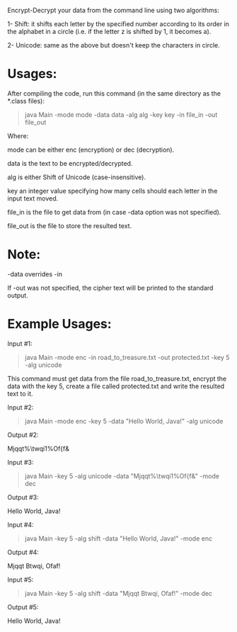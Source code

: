 Encrypt-Decrypt your data from the command line using two algorithms:

1- Shift: it shifts each letter by the specified number according to its order in the alphabet in a circle
(i.e. if the letter z is shifted by 1, it becomes a).

2- Unicode: same as the above but doesn't keep the characters in circle.

# Usages:

After compiling the code, run this command (in the same directory as the *.class files):

> java Main -mode mode -data data -alg alg -key key -in file_in -out file_out

Where:

mode can be either enc (encryption) or dec (decryption).

data is the text to be encrypted/decrypted.

alg is either Shift of Unicode (case-insensitive).

key an integer value specifying how many cells should each letter in the input text moved.

file_in is the file to get data from (in case -data option was not specified).

file_out is the file to store the resulted text.

# Note:

-data overrides -in

If -out was not specified, the cipher text will be printed to the standard output.

# Example Usages:

Input #1:

> java Main -mode enc -in road_to_treasure.txt -out protected.txt -key 5 -alg unicode

This command must get data from the file road_to_treasure.txt, encrypt the data with the key 5,
create a file called protected.txt and write the resulted text to it.

Input #2:

> java Main -mode enc -key 5 -data "Hello World, Java!" -alg unicode

Output #2:

Mjqqt%\twqi1%Of{f&

Input #3:

> java Main -key 5 -alg unicode -data "Mjqqt%\twqi1%Of{f&" -mode dec

Output #3:

Hello World, Java!

Input #4:

> java Main -key 5 -alg shift -data "Hello World, Java!" -mode enc

Output #4:

Mjqqt Btwqi, Ofaf!

Input #5:

> java Main -key 5 -alg shift -data "Mjqqt Btwqi, Ofaf!" -mode dec

Output #5:

Hello World, Java!

